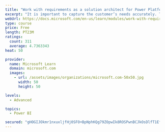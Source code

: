 ```yaml
---
title: "Work with requirements as a solution architect for Power Platform and Dynamics 365"
excerpt: "It is important to capture the customer’s needs accurately. This module explains how to capture requirements and identify functional and non-functional items."
webUrl: https://docs.microsoft.com/en-us/learn/modules/work-with-requirements/
type: course
price: Free
length: PT23M
ratings:
  count: 311
  average: 4.7363343
heat: 50

provider:
  name: Microsoft Learn
  domain: microsoft.com
  images:
    - url: /assets/images/organizations/microsoft.com-50x50.jpg
      width: 50
      height: 50

levels:
  - Advanced

topics:
  - Power BI

secured: "gHOGIJOkmr1nxuxljfHj0SFO+BpNphKQg79ZOpwIk8ROSPwnBCJkOsDlfT1Ef2lIJ4WpZz4EtLdeGf0eqNF4yDw6Q/qq+AFGNtHiduFGgWh0N5gXsBcLvimAvYUD7VHH3u5kveaW+YnbVpHxAWeF6b2CjrIdWdjJDMkyVr0brXgCWihYsYWSOUq3QLsEu+DKmOx4/8KYgiACHsU0zJxMPnc77FqHNSbwk+Y1Y1ZjjsjcYzcGSVn65YeYqGb6MgVh1QC3ETiBBBGVO8pCeraOZ3ko8rOgHyTFb6uEQGb3d39sRYr2yYjps3+atfJ5MzJ5ut1gVes0uEBGYGS0KQLfgx+MJZKoRLlY1/fxzIhplVs5iaIAg7tvVcFyYVPgx6Kd6iI0ue3ma8/iXpkDSIUHpgrIuWKaYsLLCfjSLaxRlj8=;GXx6Mmbg5Qy2ik7Td3gSzQ=="
---
```



